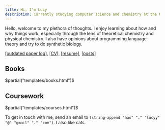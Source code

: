 ```yaml
---
title: Hi, I'm Lucy
description: Currently studying computer science and chemistry at the University of British Columbia.
---
```


Hello, welcome to my plethora of thoughts. I enjoy learning about how and why things work, especially through the lens of theoretical chemistry and physical chemistry. I also have opinions about programming language theory and try to do synthetic biology. 

[[outdated paper log]](/read), [[CV]](/cv/cv.pdf), [[resume]](/resume-lucy/resume-Lucy-Hao.pdf), [[posts]](/archive)

## Books

$partial("templates/books.html")$

## Coursework

$partial("templates/courses.html")$

<p>
To get in touch with me, send an email to <code>(string-append "hao" "." "lucyy" "@" "gmail" "." "com")</code>. I also like cats.
</p>
